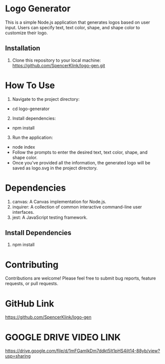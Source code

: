 # Logo Generator

This is a simple Node.js application that generates logos based on user input. Users can specify text, text color, shape, and shape color to customize their logo.

## Installation

1. Clone this repository to your local machine:
https://github.com/SpencerKlink/logo-gen.git

# How To Use
1. Navigate to the project directory:
- cd logo-generator
2. Install dependencies:
- npm install
3. Run the application:
- node index
- Follow the prompts to enter the desired text, text color, shape, and shape color.
- Once you've provided all the information, the generated logo will be saved as logo.svg in the project directory.

# Dependencies
1. canvas: A Canvas implementation for Node.js.
2. inquirer: A collection of common interactive command-line user interfaces.
3. jest: A JavaScript testing framework.
## Install Dependencies 
1. npm install 

# Contributing
Contributions are welcome! Please feel free to submit bug reports, feature requests, or pull requests.

# GitHub Link
https://github.com/SpencerKlink/logo-gen

# GOOGLE DRIVE VIDEO LINK
https://drive.google.com/file/d/1mFGamlkDm7ddkt5It1pHS4iIt14-88yb/view?usp=sharing


